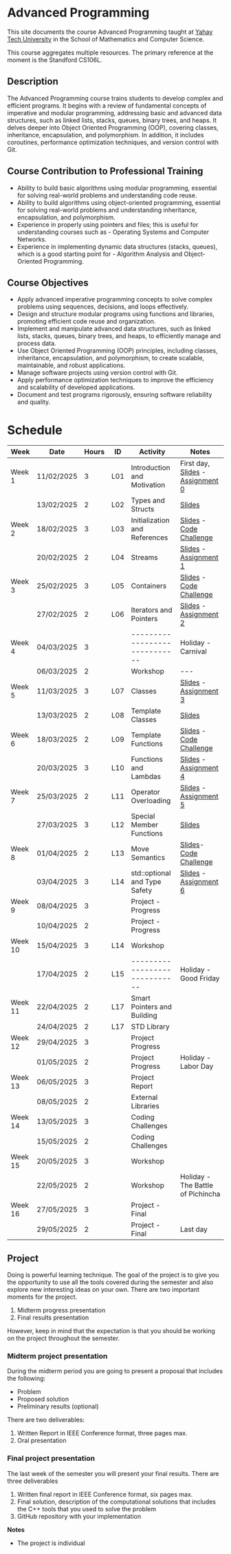 # Advanced Programming

This site documents the course Advanced Programming taught at [Yahay Tech University](https://yachaytech.edu.ec/) in the School of Mathematics and Computer Science.

This course aggregates multiple resources. The primary reference at the moment is the Standford CS106L.

## Description
The Advanced Programming course trains students to develop complex and efficient programs. It begins with a review of fundamental concepts of imperative and modular programming, addressing basic and advanced data structures, such as linked lists, stacks, queues, binary trees, and heaps.  It delves deeper into Object Oriented Programming (OOP), covering classes, inheritance, encapsulation, and polymorphism. In addition, it includes coroutines, performance optimization techniques, and version control with Git.

## Course Contribution to Professional Training

- Ability to build basic algorithms using modular programming, essential for solving real-world problems and understanding code reuse. 
- Ability to build algorithms using object-oriented programming, essential for solving real-world problems and understanding inheritance, encapsulation, and polymorphism.  
- Experience in properly using pointers and files; this is useful for understanding courses such as - Operating Systems and Computer Networks. 
- Experience in implementing dynamic data structures (stacks, queues), which is a good starting point for - Algorithm Analysis and Object-Oriented Programming.

## Course Objectives

- Apply advanced imperative programming concepts to solve complex problems using sequences, decisions, and loops effectively. 
- Design and structure modular programs using functions and libraries, promoting efficient code reuse and organization. 
- Implement and manipulate advanced data structures, such as linked lists, stacks, queues, binary trees, and heaps, to efficiently manage and process data. 
- Use Object Oriented Programming (OOP) principles, including classes, inheritance, encapsulation, and polymorphism, to create scalable, maintainable, and robust applications. 
- Manage software projects using version control with Git. 
- Apply performance optimization techniques to improve the efficiency and scalability of developed applications. 
- Document and test programs rigorously, ensuring software reliability and quality.

# Schedule

| Week    | Date       | Hours | ID  | Activity                      | Notes                             |
|---------|------------|-------|-----|-------------------------------|-----------------------------------|
| Week 1  | 11/02/2025 |     3 | L01 | Introduction and Motivation   | First day, [Slides][s1] - [Assignment 0][a0]           |
|         | 13/02/2025 |     2 | L02 | Types and Structs             | [Slides][s2]                      |
| Week 2  | 18/02/2025 |     3 | L03 | Initialization and References | [Slides][s3] - [Code Challenge](code_challenge_l03.md) |
|         | 20/02/2025 |     2 | L04 | Streams                       | [Slides][s4] - [Assignment 1][a1] |
| Week 3  | 25/02/2025 |     3 | L05 | Containers                    | [Slides][s5] - [Code Challenge](code_challenge_l05.md) |
|         | 27/02/2025 |     2 | L06 | Iterators and Pointers        | [Slides][s6] - [Assignment 2][a2] |
| Week 4  | 04/03/2025 |     3 |     | ----------------------------- | Holiday - Carnival                |
|         | 06/03/2025 |     2 |     | Workshop                      | ---                               |
| Week 5  | 11/03/2025 |     3 | L07 | Classes                       | [Slides][s7] - [Assignment 3][a3] |
|         | 13/03/2025 |     2 | L08 | Template Classes              | [Slides][s8]                      |
| Week 6  | 18/03/2025 |     2 | L09 | Template Functions            | [Slides][s9] - [Code Challenge](code_challenge_l09.md) |
|         | 20/03/2025 |     3 | L10 | Functions and Lambdas         | [Slides][s10] - [Assignment 4][a4]|
| Week 7  | 25/03/2025 |     2 | L11 | Operator Overloading          | [Slides][s11] - [Assignment 5][a5]|
|         | 27/03/2025 |     3 | L12 | Special Member Functions      | [Slides][s12]                     |
| Week 8  | 01/04/2025 |     2 | L13 | Move Semantics                | [Slides][s13]- [Code Challenge](code_challenge_l13.md) |
|         | 03/04/2025 |     3 | L14 | std::optional and Type Safety | [Slides][s14] - [Assignment 6][a6]|
| Week 9  | 08/04/2025 |     3 |     | Project - Progress            |                                   |
|         | 10/04/2025 |     2 |     | Project - Progress            |                                   |
| Week 10 | 15/04/2025 |     3 | L14 | Workshop                      |                                   |
|         | 17/04/2025 |     2 | L15 | ----------------------------- | Holiday - Good Friday             |
| Week 11 | 22/04/2025 |     2 | L17 | Smart Pointers and Building   |                                   |
|         | 24/04/2025 |     2 | L17 | STD Library                   |                                   |
| Week 12 | 29/04/2025 |     3 |     | Project Progress              |                                   |
|         | 01/05/2025 |     2 |     | Project Progress              | Holiday - Labor Day               |
| Week 13 | 06/05/2025 |     3 |     | Project Report                |                                   |
|         | 08/05/2025 |     2 |     | External Libraries            |                                   |
| Week 14 | 13/05/2025 |     3 |     | Coding Challenges             |                                   |
|         | 15/05/2025 |     2 |     | Coding Challenges             |                                   |
| Week 15 | 20/05/2025 |     3 |     | Workshop                      |                                   |
|         | 22/05/2025 |     2 |     | Workshop                      | Holiday - The Battle of Pichincha |
| Week 16 | 27/05/2025 |     3 |     | Project - Final               |                                   |
|         | 29/05/2025 |     2 |     | Project - Final               | Last day                          |


## Project
Doing is powerful learning technique. The goal of the project is to give you the opportunity to use all the tools covered during the semester and also explore new interesting ideas on your own. There are two important moments for the project.

1. Midterm progress presentation
2. Final results presentation

However, keep in mind that the expectation is that you should be working on the project throughout the semester.

### Midterm project presentation
During the midterm period you are going to present a proposal that includes the following:
- Problem
- Proposed solution
- Preliminary results (optional)

There are two deliverables:
1. Written Report in IEEE Conference format, three pages max.
2. Oral presentation

### Final project presentation
The last week of the semester you will present your final results. There are three deliverables
1. Written final report in IEEE Conference format, six pages max.
2. Final solution, description of the computational solutions that includes the C++ tools that you used to solve the problem
3. GitHub repository with your implementation

**Notes**
- The project is individual


[s1]: https://web.stanford.edu/class/archive/cs/cs106l/cs106l.1254/lectures/2025Winter-01-Welcome.pdf
[a0]: https://github.com/cs106l/cs106l-assignments/tree/main/assign0
[s2]: https://office365stanford-my.sharepoint.com/:p:/g/personal/jtrb_stanford_edu/Ed1_mt4JLOtFv66zgOBO-2UBZiiRbMhlM5w6RHmrHppW_w?e=rvTSKB
[s3]: https://web.stanford.edu/class/archive/cs/cs106l/cs106l.1254/lectures/2025Winter-03-Initialization_&_References.pdf
[a1]: https://github.com/cs106l/cs106l-assignments/tree/main/assign1
[s4]: https://web.stanford.edu/class/archive/cs/cs106l/cs106l.1254/lectures/2025Winter-04-Streams.pdf
[s5]: https://office365stanford-my.sharepoint.com/:p:/g/personal/jtrb_stanford_edu/EYPukKrZDqNJgBx3nEFFRjcBLWH7oq2ZHLcfOC46GvNsqA?e=QxtFuy
[s6]: https://office365stanford-my.sharepoint.com/:p:/g/personal/jtrb_stanford_edu/Ecp3MXo5KIVDgSUzLMpbiBUB39k9KORV6YeT1Kl2pYQ2Cg?rtime=yAVZSr1W3Ug
[a2]: https://github.com/cs106l/cs106l-assignments/tree/main/assign2
[s7]: https://web.stanford.edu/class/archive/cs/cs106l/cs106l.1254/lectures/2025Winter-07-Classes.pdf
[a3]: https://github.com/cs106l/cs106l-assignments/tree/main/assign3
[s8]: https://office365stanford-my.sharepoint.com/:p:/g/personal/jtrb_stanford_edu/EdnWDZUp20hLj3T-MIPfhqABHpYR2zr5BZI3zdAaSv0Qhw?e=kygbcS
[s9]: https://office365stanford-my.sharepoint.com/:p:/g/personal/jtrb_stanford_edu/EYkPoMkxsY5Nli3hf_1ar3UBleNozxFBS2MG_3Nfq0cb0w?e=5g4cA6
[s10]: https://office365stanford-my.sharepoint.com/:p:/g/personal/jtrb_stanford_edu/EbbWt3laHbBLlqPSGG8_3K0ByxKr3XocypNYVaxGddTIJw?e=4vXwPQ
[a4]: https://github.com/cs106l/cs106l-assignments/tree/main/assign4
[s11]: https://web.stanford.edu/class/archive/cs/cs106l/cs106l.1254/lectures/2025Winter-11-Operator_Overloading.pdf
[a5]: https://github.com/cs106l/cs106l-assignments/tree/main/assign5
[s12]: https://web.stanford.edu/class/archive/cs/cs106l/cs106l.1254/lectures/2025Winter-12-Special_Member_Functions.pdf
[s13]: https://office365stanford-my.sharepoint.com/:p:/g/personal/jtrb_stanford_edu/Ecu7hbtK0ENLtnW-DRnJZqMBOsl0JiYm5wQiAO42nnWJ6Q?e=DHFa8w
[s14]: https://web.stanford.edu/class/archive/cs/cs106l/cs106l.1254/lectures/2025Winter-14-Optional&TypeSafety.pdf
[a6]: https://github.com/cs106l/cs106l-assignments/tree/main/assign6